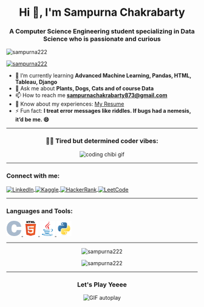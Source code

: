 <h1 align="center">Hi 👋, I'm Sampurna Chakrabarty</h1>
<h3 align="center">A Computer Science Engineering student specializing in Data Science who is passionate and curious</h3>

<p align="left">
  <img src="https://komarev.com/ghpvc/?username=sampurna222&label=Profile%20views&color=0e75b6&style=flat" alt="sampurna222" />
</p>

<p align="left">
  <a href="https://github.com/ryo-ma/github-profile-trophy">
    <img src="https://github-profile-trophy.vercel.app/?username=sampurna222" alt="sampurna222" />
  </a>
</p>

- 🌱 I’m currently learning **Advanced Machine Learning, Pandas, HTML, Tableau, Django**
- 💬 Ask me about **Plants, Dogs, Cats and of course Data**
- 📫 How to reach me **sampurnachakrabarty873@gmail.com**
- 📄 Know about my experiences: [My Resume](https://drive.google.com/file/d/1WdrEHosEMsyB_uo7nmwlpMj15aSd98oV/view?usp=sharing)
- ⚡ Fun fact: **I treat error messages like riddles. If bugs had a nemesis, it’d be me. 😄**

---

<h3 align="center">👩‍💻 Tired but determined coder vibes:</h3>
<p align="center">
  <img src="https://media.giphy.com/media/v1.Y2lkPTc5MGI3NjExcGhrcWIyOXU3djU5b3JtbThyMmdvbDhqZjl1N2lrdW01c21rbG53OCZlcD12MV9naWZzX3NlYXJjaCZjdD1n/JIX9t2j0ZTN9S/giphy.gif" width="350" alt="coding chibi gif">
</p>

---

<h3 align="left">Connect with me:</h3>
<p align="left">
  <a href="https://linkedin.com/in/sampurna-chakrabarty-364a65342" target="blank">
    <img align="center" src="https://raw.githubusercontent.com/rahuldkjain/github-profile-readme-generator/master/src/images/icons/Social/linked-in-alt.svg" alt="LinkedIn" height="30" width="40" />
  </a>
  <a href="https://kaggle.com/sampurnachakrabarty" target="blank">
    <img align="center" src="https://raw.githubusercontent.com/rahuldkjain/github-profile-readme-generator/master/src/images/icons/Social/kaggle.svg" alt="Kaggle" height="30" width="40" />
  </a>
  <a href="https://www.hackerrank.com/@sampurnachakrab1" target="blank">
    <img align="center" src="https://raw.githubusercontent.com/rahuldkjain/github-profile-readme-generator/master/src/images/icons/Social/hackerrank.svg" alt="HackerRank" height="30" width="40" />
  </a>
  <a href="https://www.leetcode.com/sampurna00" target="blank">
    <img align="center" src="https://raw.githubusercontent.com/rahuldkjain/github-profile-readme-generator/master/src/images/icons/Social/leet-code.svg" alt="LeetCode" height="30" width="40" />
  </a>
</p>

---

<h3 align="left">Languages and Tools:</h3>
<p align="left">
  <a href="https://www.cprogramming.com/" target="_blank" rel="noreferrer">
    <img src="https://raw.githubusercontent.com/devicons/devicon/master/icons/c/c-original.svg" alt="C" width="40" height="40"/>
  </a>
  <a href="https://www.w3.org/html/" target="_blank" rel="noreferrer">
    <img src="https://raw.githubusercontent.com/devicons/devicon/master/icons/html5/html5-original-wordmark.svg" alt="HTML5" width="40" height="40"/>
  </a>
  <a href="https://www.java.com" target="_blank" rel="noreferrer">
    <img src="https://raw.githubusercontent.com/devicons/devicon/master/icons/java/java-original.svg" alt="Java" width="40" height="40"/>
  </a>
  <a href="https://www.python.org" target="_blank" rel="noreferrer">
    <img src="https://raw.githubusercontent.com/devicons/devicon/master/icons/python/python-original.svg" alt="Python" width="40" height="40"/>
  </a>
</p>

---

<p align="center">
  <img src="https://github-readme-stats.vercel.app/api?username=sampurna222&show_icons=true&locale=en" alt="sampurna222" />
</p>

<p align="center">
  <img src="https://github-readme-streak-stats.herokuapp.com/?user=sampurna222&" alt="sampurna222" />
</p>

---
<h3 align="center"> Let's Play Yeeee </h3>
<p align="center">
  <img src="https://github.com/sampurna222/gif/blob/main/giphy.gif?raw=true" width="400" alt="GIF autoplay" />
</p>


